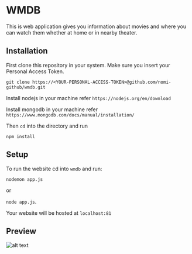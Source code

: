 # WMDB
This is web application gives you information about movies and where you can watch them whether at home or in nearby theater.

## Installation
First clone this repository in your system. Make sure you insert your Personal Access Token.

`git clone https://<YOUR-PERSONAL-ACCESS-TOKEN>@github.com/nomi-github/wmdb.git`

Install nodejs  in your machine refer `https://nodejs.org/en/download`

Install mongodb in your machine refer `https://www.mongodb.com/docs/manual/installation/`

Then `cd` into the directory and run 

`npm install`
## Setup
To run the website cd into `wmdb` and run:

`nodemon app.js`

or 

`node app.js`.

Your website will be hosted at `localhost:81`

## Preview
![alt text](https://github.com/nomi-github/wmdb/blob/main/preview.gif)


